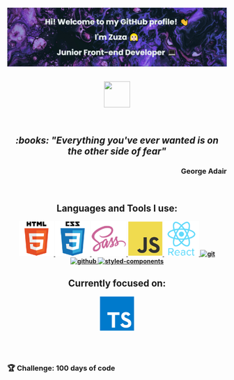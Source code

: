 [![An old rock in the desert](/banner.png "GitHub profile banner: Hi! Welcome to my GitHub profile 👋 I'm Zuza. Junior Front-End Developer")](https://github.com/ZuzaUsakiewicz/ZuzaUsakiewicz/blob/main/banner.png)
<br>
<br>
<p align="center">
<a href="https://www.linkedin.com/in/zuzanna-usakiewicz/" target="blank"> <img src="https://cdn.jsdelivr.net/gh/devicons/devicon/icons/linkedin/linkedin-original.svg" width="60" height="60" />
  </a> </p>
<br>
<h2 align="center"> <em> <strong> :books: "Everything you've ever wanted is on the other side of fear"<strong> </em> </h2>
<h3 align="right"> George Adair </h3>
<br>
<h2 align="center">Languages and Tools I use:</h2>
<p align="center"> <a href="https://www.w3.org/html/" target="_blank"> <img src="https://raw.githubusercontent.com/devicons/devicon/master/icons/html5/html5-original-wordmark.svg" alt="html5" width="80" height="80"/> </a> 
  <a href="https://www.w3schools.com/css/" target="_blank"> <img src="https://raw.githubusercontent.com/devicons/devicon/master/icons/css3/css3-original-wordmark.svg" alt="css3" width="80" height="80"/> </a><a href="https://sass-lang.com" target="_blank"> <img src="https://raw.githubusercontent.com/devicons/devicon/master/icons/sass/sass-original.svg" alt="sass" width="80" height="80"/> </a><a href="https://developer.mozilla.org/en-US/docs/Web/JavaScript" target="_blank"> <img src="https://raw.githubusercontent.com/devicons/devicon/master/icons/javascript/javascript-original.svg" alt="javascript" width="80" height="80"/> </a>
  <a href="https://reactjs.org/" target="_blank"> <img src="https://raw.githubusercontent.com/devicons/devicon/master/icons/react/react-original-wordmark.svg" alt="react" width="80" height="80"/> </a>
  <a href="https://git-scm.com/" target="_blank"> <img src="https://www.vectorlogo.zone/logos/git-scm/git-scm-icon.svg" alt="git" width="80" height="80"/> </a> 
  <a href="https://github.com/" target="_blank"> <img src="https://cdn.jsdelivr.net/gh/devicons/devicon/icons/github/github-original.svg" alt="github" width="80" height="80" /> </a> 
  <a href="https://styled-components.com/" target="_blank"><img src="https://avatars2.githubusercontent.com/u/20658825?s=200&v=4" alt="styled-components" width="80" height="80"/></a>
</p>
<h2 align="center">Currently focused on:</h2>
<p align="center"> <a href="https://www.typescriptlang.org/" target="_blank" rel="noreferrer"> <img src="https://raw.githubusercontent.com/devicons/devicon/master/icons/typescript/typescript-original.svg" alt="typescript" width="80" height="80"/> </a> </p>
<br>
<br>
<h3 align="left"> 🏆 Challenge: 100 days of code </h3>
